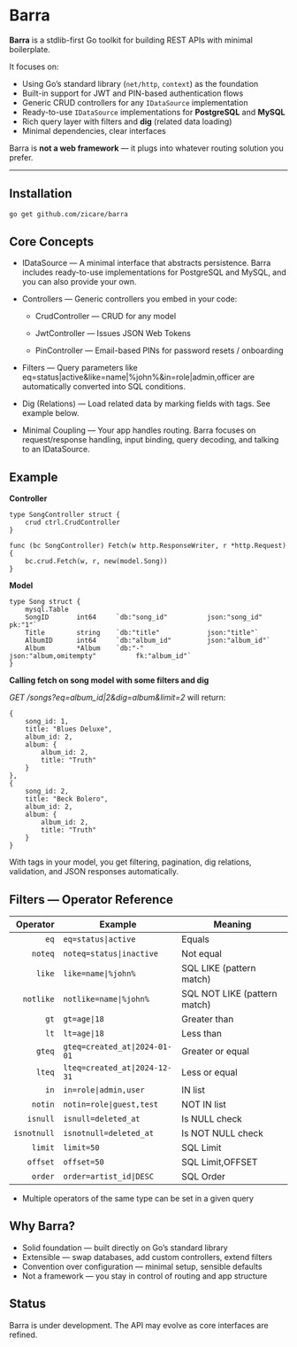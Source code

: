 # Barra

**Barra** is a stdlib-first Go toolkit for building REST APIs with minimal boilerplate.

It focuses on:
- Using Go’s standard library (`net/http`, `context`) as the foundation
- Built-in support for JWT and PIN-based authentication flows
- Generic CRUD controllers for any `IDataSource` implementation
- Ready-to-use `IDataSource` implementations for **PostgreSQL** and **MySQL**
- Rich query layer with filters and **dig** (related data loading)
- Minimal dependencies, clear interfaces

Barra is **not a web framework** — it plugs into whatever routing solution you prefer.

---

## Installation

```bash
go get github.com/zicare/barra
```

## Core Concepts

- IDataSource — A minimal interface that abstracts persistence. Barra includes ready-to-use implementations for PostgreSQL and MySQL, and you can also provide your own.

- Controllers — Generic controllers you embed in your code:

   - CrudController — CRUD for any model

   - JwtController — Issues JSON Web Tokens

   - PinController — Email-based PINs for password resets / onboarding

- Filters — Query parameters like eq=status|active&like=name|%john%&in=role|admin,officer are automatically converted into SQL conditions.

- Dig (Relations) — Load related data by marking fields with tags. See example below.

- Minimal Coupling — Your app handles routing. Barra focuses on request/response handling, input binding, query decoding, and talking to an IDataSource.



## Example

**Controller**
```
type SongController struct {
    crud ctrl.CrudController
}

func (bc SongController) Fetch(w http.ResponseWriter, r *http.Request) {
    bc.crud.Fetch(w, r, new(model.Song))
}
```

**Model**
```
type Song struct {
	mysql.Table
	SongID       int64     `db:"song_id"          json:"song_id"                  pk:"1"`
	Title        string    `db:"title"            json:"title"`
	AlbumID      int64     `db:"album_id"         json:"album_id"`
	Album        *Album    `db:"-"                json:"album,omitempty"          fk:"album_id"`
}
```

**Calling fetch on song model with some filters and dig**

*GET /songs?eq=album_id|2&dig=album&limit=2* will return:

```
{
    song_id: 1,
    title: "Blues Deluxe",
    album_id: 2,
    album: {
        album_id: 2,
        title: "Truth"
    }
},
{
    song_id: 2,
    title: "Beck Bolero",
    album_id: 2,
    album: {
        album_id: 2,
        title: "Truth"
    }
}
```

With tags in your model, you get filtering, pagination, dig relations, validation, and JSON responses automatically.

## Filters — Operator Reference

|    Operator   | Example                       | Meaning                      |
| ------------: | ----------------------------- | ---------------------------- |
|          `eq` | `eq=status\|active`           | Equals                       |
|       `noteq` | `noteq=status\|inactive`      | Not equal                    |
|        `like` | `like=name\|%john%`           | SQL LIKE (pattern match)     |
|     `notlike` | `notlike=name\|%john%`        | SQL NOT LIKE (pattern match) |
|          `gt` | `gt=age\|18`                  | Greater than                 |
|          `lt` | `lt=age\|18`                  | Less than                    |
|        `gteq` | `gteq=created_at\|2024-01-01` | Greater or equal             |
|        `lteq` | `lteq=created_at\|2024-12-31` | Less or equal                |
|          `in` | `in=role\|admin,user`         | IN list                      |
|       `notin` | `notin=role\|guest,test`      | NOT IN list                  |
|      `isnull` | `isnull=deleted_at`           | Is NULL check                |
|   `isnotnull` | `isnotnull=deleted_at`        | Is NOT NULL check            |
|       `limit` | `limit=50`                    | SQL Limit                    |
|      `offset` | `offset=50`                   | SQL Limit,OFFSET             |
|       `order` | `order=artist_id\|DESC`       | SQL Order                    |

- Multiple operators of the same type can be set in a given query

## Why Barra?

- Solid foundation — built directly on Go’s standard library
- Extensible — swap databases, add custom controllers, extend filters
- Convention over configuration — minimal setup, sensible defaults
- Not a framework — you stay in control of routing and app structure

## Status

Barra is under development. The API may evolve as core interfaces are refined.
